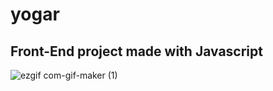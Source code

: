 # yogar
## Front-End project made with Javascript
![ezgif com-gif-maker (1)](https://user-images.githubusercontent.com/79488819/137635606-ae536762-ef14-4857-9d84-efe761615785.gif)

